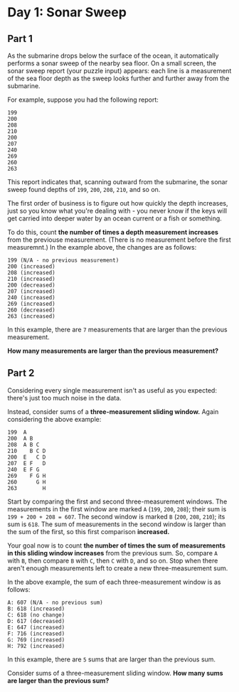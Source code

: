 # Day 1: Sonar Sweep

## Part 1
As the submarine drops below the surface of the ocean, it automatically
performs a sonar sweep of the nearby sea floor. On a small screen,
the sonar sweep report (your puzzle input) appears: each line is a
measurement of the sea floor depth as the sweep looks further and
further away from the submarine.

For example, suppose you had the following report:

```
199
200
208
210
200
207
240
269
260
263
```

This report indicates that, scanning outward from the submarine, the
sonar sweep found depths of `199`, `200`, `208`, `210`, and so on.

The first order of business is to figure out how quickly the depth
increases, just so you know what you're dealing with - you never know
if the keys will get carried into deeper water by an ocean current or a
fish or something.

To do this, count **the number of times a depth measurement increases**
from the previouse measurement. (There is no measurement before the
first measuremnt.) In the example above, the changes are as follows:

```
199 (N/A - no previous measurement)
200 (increased)
208 (increased)
210 (increased)
200 (decreased)
207 (increased)
240 (increased)
269 (increased)
260 (decreased)
263 (increased)
```

In this example, there are `7` measurements that are larger than the
previous measurement.

**How many measurements are larger than the previous measurement?**

## Part 2
Considering every single measurement isn't as useful as you expected:
there's just too much noise in the data.

Instead, consider sums of a **three-measurement sliding window.** Again
considering the above example:

```
199  A      
200  A B    
208  A B C  
210    B C D
200  E   C D
207  E F   D
240  E F G  
269    F G H
260      G H
263        H
```

Start by comparing the first and second three-measurement windows. The
measurements in the first window are marked `A` (`199`, `200`, `208`);
their sum is `199 + 200 + 208 = 607`. The second window is marked `B`
(`200`, `208`, `210`); its sum is `618`. The sum of measurements in
the second window is larger than the sum of the first, so this first
comparison **increased.**

Your goal now is to count **the number of times the sum of measurements
in this sliding window increases** from the previous sum. So, compare
`A` with `B`, then compare `B` with `C`, then `C` with `D`, and so
on. Stop when there aren't enough measurements left to create a new
three-measurement sum.

In the above example, the sum of each three-measurement window is as
follows:

```
A: 607 (N/A - no previous sum)
B: 618 (increased)
C: 618 (no change)
D: 617 (decreased)
E: 647 (increased)
F: 716 (increased)
G: 769 (increased)
H: 792 (increased)
```

In this example, there are `5` sums that are larger than the previous
sum.

Consider sums of a three-measurement sliding window. **How many sums are
larger than the previous sum?**

